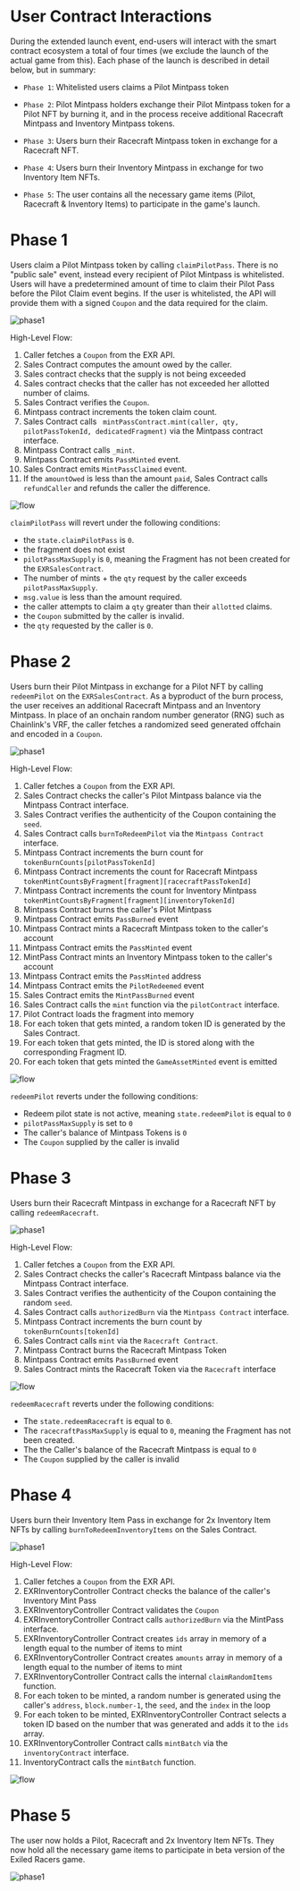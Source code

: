 # User Contract Interactions

During the extended launch event, end-users will interact with the smart contract ecosystem a total of four times (we exclude the launch of the actual game from this). Each phase of the launch is described in detail below, but in summary:

- `Phase 1`: Whitelisted users claims a Pilot Mintpass token

- `Phase 2`: Pilot Mintpass holders exchange their Pilot Mintpass token for a Pilot NFT by burning it, and in the process receive additional Racecraft Mintpass and Inventory Mintpass tokens.

- `Phase 3`: Users burn their Racecraft Mintpass token in exchange for a Racecraft NFT.

- `Phase 4`: Users burn their Inventory Mintpass in exchange for two Inventory Item NFTs.

- `Phase 5`: The user contains all the necessary game items (Pilot, Racecraft & Inventory Items) to participate in the game's launch.

# Phase 1

Users claim a Pilot Mintpass token by calling `claimPilotPass`. There is no "public sale" event, instead every recipient of Pilot Mintpass is whitelisted. Users will have a predetermined amount of time to claim their Pilot Pass before the Pilot Claim event begins. If the user is whitelisted, the API will provide them with a signed `Coupon` and the data required for the claim.

![phase1](../images/phase_1.jpg)

High-Level Flow:

1. Caller fetches a `Coupon` from the EXR API.
1. Sales Contract computes the amount owed by the caller.
1. Sales contract checks that the supply is not being exceeded
1. Sales contract checks that the caller has not exceeded her allotted number of claims.
1. Sales Contract verifies the `Coupon`.
1. Mintpass contract increments the token claim count.
1. Sales Contract calls ` mintPassContract.mint(caller, qty, pilotPassTokenId, dedicatedFragment)` via the Mintpass contract interface.
1. Mintpass Contract calls `_mint`.
1. Mintpass Contract emits `PassMinted` event.
1. Sales Contract emits `MintPassClaimed` event.
1. If the `amountOwed` is less than the amount `paid`, Sales Contract calls `refundCaller` and refunds the caller the difference.

![flow](../images/pilot_mint_pass.jpg)

`claimPilotPass` will revert under the following conditions:

- the `state.claimPilotPass` is `0`.
- the fragment does not exist
- `pilotPassMaxSupply` is `0`, meaning the Fragment has not been created for the `EXRSalesContract`.
- The number of mints + the `qty` request by the caller exceeds `pilotPassMaxSupply`.
- `msg.value` is less than the amount required.
- the caller attempts to claim a `qty` greater than their `allotted` claims.
- the `Coupon` submitted by the caller is invalid.
- the `qty` requested by the caller is `0`.

# Phase 2

Users burn their Pilot Mintpass in exchange for a Pilot NFT by calling `redeemPilot` on the `EXRSalesContract`. As a byproduct of the burn process, the user receives an additional Racecraft Mintpass and an Inventory Mintpass. In place of an onchain random number generator (RNG) such as Chainlink's VRF, the caller fetches a randomized seed generated offchain and encoded in a `Coupon`.

![phase1](../images/phase_2.jpg)

High-Level Flow:

1. Caller fetches a `Coupon` from the EXR API.
1. Sales Contract checks the caller's Pilot Mintpass balance via the Mintpass Contract interface.
1. Sales Contract verifies the authenticity of the Coupon containing the `seed`.
1. Sales Contract calls `burnToRedeemPilot` via the `Mintpass Contract` interface.
1. Mintpass Contract increments the burn count for `tokenBurnCounts[pilotPassTokenId]`
1. Mintpass Contract increments the count for Racecraft Mintpass `tokenMintCountsByFragment[fragment][racecraftPassTokenId]`
1. Mintpass Contract increments the count for Inventory Mintpass `tokenMintCountsByFragment[fragment][inventoryTokenId]`
1. Mintpass Contract burns the caller's Pilot Mintpass
1. Mintpass Contract emits `PassBurned` event
1. Mintpass Contract mints a Racecraft Mintpass token to the caller's account
1. Mintpass Contract emits the `PassMinted` event
1. MintPass Contract mints an Inventory Mintpass token to the caller's account
1. Mintpass Contract emits the `PassMinted` address
1. Mintpass Contract emits the `PilotRedeemed` event
1. Sales Contract emits the `MintPassBurned` event
1. Sales Contract calls the `mint` function via the `pilotContract` interface.
1. Pilot Contract loads the fragment into memory
1. For each token that gets minted, a random token ID is generated by the Sales Contract.
1. For each token that gets minted, the ID is stored along with the corresponding Fragment ID.
1. For each token that gets minted the `GameAssetMinted` event is emitted

![flow](../images/pilot_redeem.jpg)

`redeemPilot` reverts under the following conditions:

- Redeem pilot state is not active, meaning `state.redeemPilot` is equal to `0`
- `pilotPassMaxSupply` is set to `0`
- The caller's balance of Mintpass Tokens is `0`
- The `Coupon` supplied by the caller is invalid

# Phase 3

Users burn their Racecraft Mintpass in exchange for a Racecraft NFT by calling `redeemRacecraft`.

![phase1](../images/phase_3.jpg)

High-Level Flow:

1. Caller fetches a `Coupon` from the EXR API.
1. Sales Contract checks the caller's Racecraft Mintpass balance via the Mintpass Contract interface.
1. Sales Contract verifies the authenticity of the Coupon containing the random `seed`.
1. Sales Contract calls `authorizedBurn` via the `Mintpass Contract` interface.
1. Mintpass Contract increments the burn count by `tokenBurnCounts[tokenId]`
1. Sales Contract calls `mint` via the `Racecraft Contract`.
1. Mintpass Contract burns the Racecraft Mintpass Token
1. Mintpass Contract emits `PassBurned` event
1. Sales Contract mints the Racecraft Token via the `Racecraft` interface

![flow](../images/redeem_racecraft.jpg)

`redeemRacecraft` reverts under the following conditions:

- The `state.redeemRacecraft` is equal to `0`.
- The `racecraftPassMaxSupply` is equal to `0`, meaning the Fragment has not been created.
- The the Caller's balance of the Racecraft Mintpass is equal to `0`
- The `Coupon` supplied by the caller is invalid

# Phase 4

Users burn their Inventory Item Pass in exchange for 2x Inventory Item NFTs by calling `burnToRedeemInventoryItems` on the Sales Contract.

![phase1](../images/phase_4.jpg)

High-Level Flow:

1. Caller fetches a `Coupon` from the EXR API.
1. EXRInventoryController Contract checks the balance of the caller's Inventory Mint Pass
1. EXRInventoryController Contract validates the `Coupon`
1. EXRInventoryController Contract calls `authorizedBurn` via the MintPass interface.
1. EXRInventoryController Contract creates `ids` array in memory of a length equal to the number of items to mint
1. EXRInventoryController Contract creates `amounts` array in memory of a length equal to the number of items to mint
1. EXRInventoryController Contract calls the internal `claimRandomItems` function.
1. For each token to be minted, a random number is generated using the caller's `address`, `block.number-1`, the `seed`, and the `index` in the loop
1. For each token to be minted, EXRInventoryController Contract selects a token ID based on the number that was generated and adds it to the `ids` array.
1. EXRInventoryController Contract calls `mintBatch` via the `inventoryContract` interface.
1. InventoryContract calls the `mintBatch` function.

![flow](../images/inventory_redeem.jpg)

# Phase 5

The user now holds a Pilot, Racecraft and 2x Inventory Item NFTs. They now hold all the necessary game items to participate in beta version of the Exiled Racers game.

![phase1](../images/phase_5.jpg)
